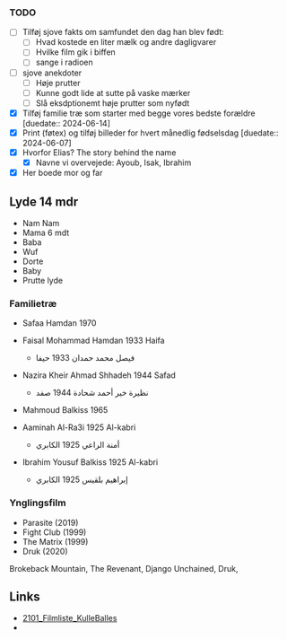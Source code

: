### TODO
- [ ] Tilføj sjove fakts om samfundet den dag han blev født:
	- [ ] Hvad kostede en liter mælk og andre dagligvarer
	- [ ] Hvilke film gik i biffen
	- [ ] sange i radioen
- [ ] sjove anekdoter
	- [ ] Høje prutter
	- [ ] Kunne godt lide at sutte på vaske mærker 
	- [ ] Slå eksdptionemt høje prutter som nyfødt  
- [x] Tilføj familie træ som starter med begge vores bedste forældre [duedate:: 2024-06-14]
- [x] Print (føtex) og tilføj billeder for hvert månedlig fødselsdag [duedate:: 2024-06-07]
- [x] Hvorfor Elias? The story behind the name 
	- [x] Navne vi overvejede: Ayoub, Isak, Ibrahim 
- [x] Her boede mor og far
## Lyde 14  mdr
- Nam Nam
- Mama 6 mdt
- Baba
- Wuf
- Dorte 
- Baby 
- Prutte lyde 
### Familietræ

* Safaa Hamdan 1970
- Faisal Mohammad Hamdan 1933 Haifa 
	- فيصل محمد حمدان 1933 حيفا
- Nazira Kheir Ahmad Shhadeh 1944 Safad 
	- نظيرة خير أحمد شحادة 1944 صفد
	
- Mahmoud Balkiss 1965
- Aaminah Al-Ra3i 1925 Al-kabri
	- أمنة الراعي 1925 الكابري
- Ibrahim Yousuf Balkiss 1925 Al-kabri
	- إبراهيم بلقيس 1925 الكابري

### Ynglingsfilm
* Parasite (2019)
* Fight Club (1999)
* The Matrix (1999)
* Druk (2020)

Brokeback Mountain, The Revenant, Django Unchained, Druk, 
## Links
- [2101_Filmliste_KulleBalles](C:\Users\Bruger\OneDrive\04_Archive\2101_Filmliste_KulleBalles.xlsx)
- 

